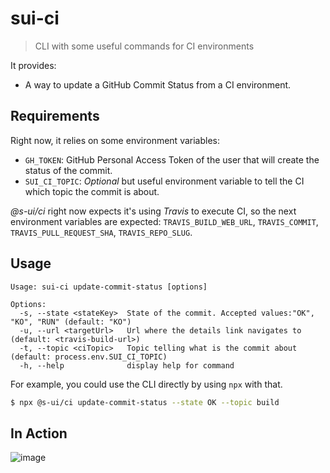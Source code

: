 # sui-ci

> CLI with some useful commands for CI environments

It provides:
* A way to update a GitHub Commit Status from a CI environment.

## Requirements

Right now, it relies on some environment variables:
* `GH_TOKEN`: GitHub Personal Access Token of the user that will create the status of the commit.
* `SUI_CI_TOPIC`: *Optional* but useful environment variable to tell the CI which topic the commit is about.

*@s-ui/ci* right now expects it's using *Travis* to execute CI, so the next environment variables are expected: `TRAVIS_BUILD_WEB_URL`, `TRAVIS_COMMIT`, `TRAVIS_PULL_REQUEST_SHA`, `TRAVIS_REPO_SLUG`.

## Usage

```
Usage: sui-ci update-commit-status [options]

Options:
  -s, --state <stateKey>  State of the commit. Accepted values:"OK", "KO", "RUN" (default: "KO")
  -u, --url <targetUrl>   Url where the details link navigates to (default: <travis-build-url>)
  -t, --topic <ciTopic>   Topic telling what is the commit about (default: process.env.SUI_CI_TOPIC)
  -h, --help              display help for command
```

For example, you could use the CLI directly by using `npx` with that.

```sh
$ npx @s-ui/ci update-commit-status --state OK --topic build 
```

## In Action
![image](https://user-images.githubusercontent.com/1561955/88173732-5d551480-cc23-11ea-986f-9073c188c2db.png)

